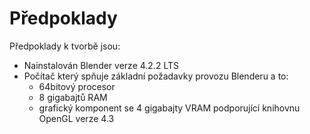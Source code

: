 # Předpoklady
Předpoklady k tvorbě jsou:
- Nainstalován Blender verze 4.2.2 LTS
- Počítač který spňuje základní požadavky provozu Blenderu a to:
	- 64bitový procesor
	- 8 gigabajtů RAM
	- grafický komponent se 4 gigabajty VRAM podporující knihovnu OpenGL verze 4.3 